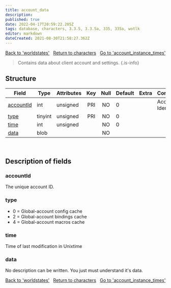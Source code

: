 ```yaml
---
title: account_data
description: 
published: true
date: 2022-04-17T20:59:22.205Z
tags: database, characters, 3.3.5, 3.3.5a, 335, 335a, wotlk
editor: markdown
dateCreated: 2021-08-30T21:58:27.362Z
---
```


<a href="https://trinitycore.info/en/database/335/characters/worldstates" class="mt-5 v-btn v-btn--depressed v-btn--flat v-btn--outlined theme--light v-size--default darkblue--text text--lighten-3"><span class="v-btn__content"><i aria-hidden="true" class="v-icon notranslate v-icon--left mdi mdi-arrow-left theme--light"></i><span>Back to 'worldstates'</span></span></a>&nbsp;&nbsp;&nbsp;<a href="https://trinitycore.info/en/database/335/characters/home" class="mt-5 v-btn v-btn--depressed v-btn--flat v-btn--outlined theme--light v-size--default darkblue--text text--lighten-3"><span class="v-btn__content"><i aria-hidden="true" class="v-icon notranslate v-icon--left mdi mdi-home-outline theme--light"></i><span>Return to characters</span></span></a>&nbsp;&nbsp;&nbsp;<a href="https://trinitycore.info/en/database/335/characters/account_instance_times" class="mt-5 v-btn v-btn--depressed v-btn--flat v-btn--outlined theme--light v-size--default darkblue--text text--lighten-3"><span class="v-btn__content"><span>Go to 'account_instance_times'</span><i aria-hidden="true" class="v-icon notranslate v-icon--right mdi mdi-arrow-right theme--light"></i></span></a>

> Contains data about client account and settings.
{.is-info}


## Structure

| Field | Type | Attributes | Key | Null | Default | Extra | Comment |
| --- | --- | --- | :---: | :---: | --- | --- | --- |
| [accountId](#accountid) | int | unsigned | PRI | NO | 0 |  | Account Identifier |
| [type](#type) | tinyint | unsigned | PRI | NO | 0 |  |  |
| [time](#time) | int | unsigned |  | NO | 0 |  |  |
| [data](#data) | blob |  |  | NO |  |  |  |
&nbsp;
## Description of fields

### accountId
The unique account ID.
&nbsp;

### type
- 0 = Global-account config cache
- 2 = Global-account bindings cache
- 4 = Global-account macros cache
&nbsp;

### time
Time of last modification in Unixtime
&nbsp;

### data
No description can be written. You just must understand it's data.
&nbsp;

<a href="https://trinitycore.info/en/database/335/characters/worldstates" class="mt-5 v-btn v-btn--depressed v-btn--flat v-btn--outlined theme--light v-size--default darkblue--text text--lighten-3"><span class="v-btn__content"><i aria-hidden="true" class="v-icon notranslate v-icon--left mdi mdi-arrow-left theme--light"></i><span>Back to 'worldstates'</span></span></a>&nbsp;&nbsp;&nbsp;<a href="https://trinitycore.info/en/database/335/characters/home" class="mt-5 v-btn v-btn--depressed v-btn--flat v-btn--outlined theme--light v-size--default darkblue--text text--lighten-3"><span class="v-btn__content"><i aria-hidden="true" class="v-icon notranslate v-icon--left mdi mdi-home-outline theme--light"></i><span>Return to characters</span></span></a>&nbsp;&nbsp;&nbsp;<a href="https://trinitycore.info/en/database/335/characters/account_instance_times" class="mt-5 v-btn v-btn--depressed v-btn--flat v-btn--outlined theme--light v-size--default darkblue--text text--lighten-3"><span class="v-btn__content"><span>Go to 'account_instance_times'</span><i aria-hidden="true" class="v-icon notranslate v-icon--right mdi mdi-arrow-right theme--light"></i></span></a>
